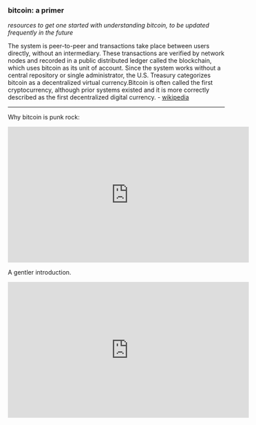 ### bitcoin: a primer

*resources to get one started with understanding bitcoin, to be updated frequently in the future*


The system is peer-to-peer and transactions take place between users directly, without an intermediary. These transactions are verified by network nodes and recorded in a public distributed ledger called the blockchain, which uses bitcoin as its unit of account. Since the system works without a central repository or single administrator, the U.S. Treasury categorizes bitcoin as a decentralized virtual currency.Bitcoin is often called the first cryptocurrency, although prior systems existed and it is more correctly described as the first decentralized digital currency. - [wikipedia](https://en.wikipedia.org/wiki/Bitcoin)

---

Why bitcoin is punk rock:

<iframe width="560" height="315" src="https://www.youtube.com/embed/A6kJfvuNqtg" frameborder="0" allowfullscreen></iframe>

A gentler introduction.

<iframe width="560" height="315" src="https://www.youtube.com/embed/3ehQY6M4X5M" frameborder="0" allowfullscreen></iframe>
